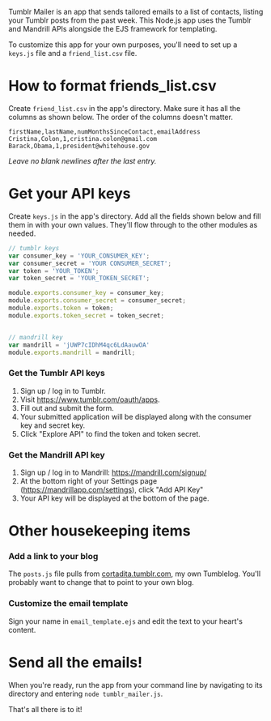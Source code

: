 Tumblr Mailer is an app that sends tailored emails to a list of contacts, listing your Tumblr posts from the past week. This Node.js app uses the Tumblr and Mandrill APIs alongside the EJS framework for templating.

To customize this app for your own purposes, you'll need to set up a ```keys.js``` file and a ```friend_list.csv``` file.

# How to format friends_list.csv
Create `friend_list.csv` in the app's directory. Make sure it has all the columns as shown below. The order of the columns doesn't matter. 

```
firstName,lastName,numMonthsSinceContact,emailAddress
Cristina,Colon,1,cristina.colon@gmail.com
Barack,Obama,1,president@whitehouse.gov
```
*Leave no blank newlines after the last entry.*

# Get your API keys
Create `keys.js` in the app's directory. Add all the fields shown below and fill them in with your own values. They'll flow through to the other modules as needed.

```javascript
// tumblr keys
var consumer_key = 'YOUR_CONSUMER_KEY';
var consumer_secret = 'YOUR CONSUMER_SECRET';
var token = 'YOUR_TOKEN';
var token_secret = 'YOUR_TOKEN_SECRET';

module.exports.consumer_key = consumer_key;
module.exports.consumer_secret = consumer_secret;
module.exports.token = token;
module.exports.token_secret = token_secret;


// mandrill key
var mandrill = 'jUWP7cIDhM4qc6LdAauwOA'
module.exports.mandrill = mandrill;
```

### Get the Tumblr API keys
1. Sign up / log in to Tumblr.
2. Visit https://www.tumblr.com/oauth/apps.
3. Fill out and submit the form.
4. Your submitted application will be displayed along with the consumer key and secret key.
5. Click "Explore API" to find the token and token secret.

### Get the Mandrill API key
1. Sign up / log in to Mandrill: https://mandrill.com/signup/
2. At the bottom right of your Settings page (https://mandrillapp.com/settings), click "Add API Key"
3. Your API key will be displayed at the bottom of the page.

# Other housekeeping items
### Add a link to your blog
The `posts.js` file pulls from [cortadita.tumblr.com](http://cortadita.tumblr.com/), my own Tumblelog. You'll probably want to change that to point to your own blog.

### Customize the email template
Sign your name in `email_template.ejs` and edit the text to your heart's content.

# Send all the emails!
When you're ready, run the app from your command line by navigating to its directory and entering `node tumblr_mailer.js`.

That's all there is to it!